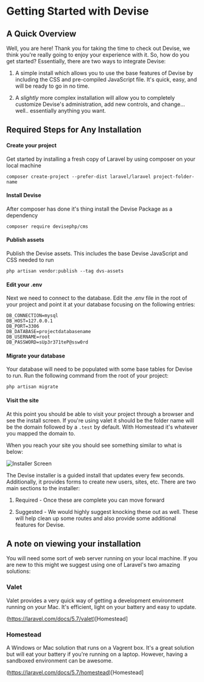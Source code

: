 # Getting Started with Devise

## A Quick Overview

Well, you are here! Thank you for taking the time to check out Devise, we think you're really going to enjoy your experience with it. So, how do you get started? Essentially, there are two ways to integrate Devise:

1. A simple install which allows you to use the base features of Devise by including the CSS and pre-compiled JavaScript file. It's quick, easy, and will be ready to go in no time.

2. A _slightly_ more complex installation will allow you to completely customize Devise's administration, add new controls, and change... well.. essentially anything you want.

## Required Steps for Any Installation

#### Create your project

Get started by installing a fresh copy of Laravel by using composer on your local machine

```
composer create-project --prefer-dist laravel/laravel project-folder-name
```

#### Install Devise

After composer has done it's thing install the Devise Package as a dependency

```
composer require devisephp/cms
```

#### Publish assets

Publish the Devise assets. This includes the base Devise JavaScript and CSS needed to run

```
php artisan vendor:publish --tag dvs-assets
```

#### Edit your .env

Next we need to connect to the database. Edit the .env file in the root of your project and point it at your database focusing on the following entries:

```
DB_CONNECTION=mysql
DB_HOST=127.0.0.1
DB_PORT=3306
DB_DATABASE=projectdatabasename
DB_USERNAME=root
DB_PASSWORD=sUp3r371teP@ssw0rd
```

#### Migrate your database

Your database will need to be populated with some base tables for Devise to run. Run the following command from the root of your project:

```
php artisan migrate
```

#### Visit the site

At this point you should be able to visit your project through a browser and see the install screen. If you're using valet it should be the folder name will be the domain followed by a `.test` by default. With Homestead it's whatever you mapped the domain to.

When you reach your site you should see something similar to what is below:

![Installer Screen](https://github.com/devisephp/cms/raw/v2-dev/docs/imgs/installer.png "Installer Screen")

The Devise installer is a guided install that updates every few seconds. Additionally, it provides forms to create new users, sites, etc. There are two main sections to the installer:

1. Required - Once these are complete you can move forward

2. Suggested - We would highly suggest knocking these out as well. These will help clean up some routes and also provide some additional features for Devise.

## A note on viewing your installation

You will need some sort of web server running on your local machine. If you are new to this might we suggest using one of Laravel's two amazing solutions:

### Valet

Valet provides a very quick way of getting a development environment running on your Mac. It's efficient, light on your battery and easy to update.

(https://laravel.com/docs/5.7/valet)[Homestead]

### Homestead

A Windows or Mac solution that runs on a Vagrent box. It's a great solution but will eat your battery if you're running on a laptop. However, having a sandboxed environment can be awesome.

(https://laravel.com/docs/5.7/homestead)[Homestead]
